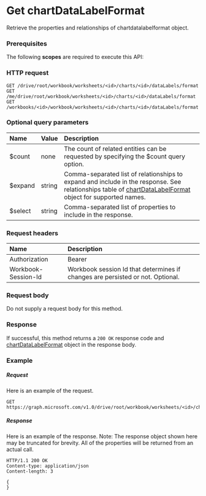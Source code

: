 # Get chartDataLabelFormat

Retrieve the properties and relationships of chartdatalabelformat object.
### Prerequisites
The following **scopes** are required to execute this API: 
### HTTP request
<!-- { "blockType": "ignored" } -->
```http
GET /drive/root/workbook/worksheets/<id>/charts/<id>/dataLabels/format
GET /me/drive/root/workbook/worksheets/<id>/charts/<id>/dataLabels/format
GET /workbooks/<id>/workbook/worksheets/<id>/charts/<id>/dataLabels/format
```
### Optional query parameters
|Name|Value|Description|
|:---------------|:--------|:-------|
|$count|none|The count of related entities can be requested by specifying the $count query option.|
|$expand|string|Comma-separated list of relationships to expand and include in the response. See relationships table of [chartDataLabelFormat](../resources/chartdatalabelformat.md) object for supported names. |
|$select|string|Comma-separated list of properties to include in the response.|

### Request headers
| Name      |Description|
|:----------|:----------|
| Authorization  | Bearer <code>|
| Workbook-Session-Id  | Workbook session Id that determines if changes are persisted or not. Optional.|

### Request body
Do not supply a request body for this method.
### Response
If successful, this method returns a `200 OK` response code and [chartDataLabelFormat](../resources/chartdatalabelformat.md) object in the response body.
### Example
##### Request
Here is an example of the request.
<!-- {
  "blockType": "request",
  "name": "get_chartdatalabelformat"
}-->
```http
GET https://graph.microsoft.com/v1.0/drive/root/workbook/worksheets/<id>/charts/<id>/dataLabels/format
```
##### Response
Here is an example of the response. Note: The response object shown here may be truncated for brevity. All of the properties will be returned from an actual call.
<!-- {
  "blockType": "response",
  "truncated": true,
  "@odata.type": "microsoft.graph.chartdatalabelformat"
} -->
```http
HTTP/1.1 200 OK
Content-type: application/json
Content-length: 3

{
}
```

<!-- uuid: 8fcb5dbc-d5aa-4681-8e31-b001d5168d79
2015-10-25 14:57:30 UTC -->
<!-- {
  "type": "#page.annotation",
  "description": "Get chartDataLabelFormat",
  "keywords": "",
  "section": "documentation",
  "tocPath": ""
}-->